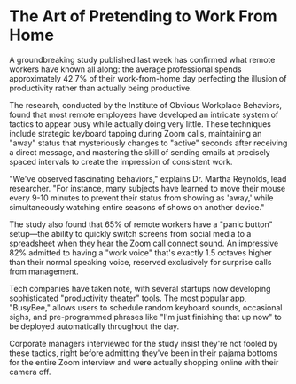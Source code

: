 # The Art of Pretending to Work From Home

A groundbreaking study published last week has confirmed what remote workers have known all along: the average professional spends approximately 42.7% of their work-from-home day perfecting the illusion of productivity rather than actually being productive.

The research, conducted by the Institute of Obvious Workplace Behaviors, found that most remote employees have developed an intricate system of tactics to appear busy while actually doing very little. These techniques include strategic keyboard tapping during Zoom calls, maintaining an "away" status that mysteriously changes to "active" seconds after receiving a direct message, and mastering the skill of sending emails at precisely spaced intervals to create the impression of consistent work.

"We've observed fascinating behaviors," explains Dr. Martha Reynolds, lead researcher. "For instance, many subjects have learned to move their mouse every 9-10 minutes to prevent their status from showing as 'away,' while simultaneously watching entire seasons of shows on another device."

The study also found that 65% of remote workers have a "panic button" setup—the ability to quickly switch screens from social media to a spreadsheet when they hear the Zoom call connect sound. An impressive 82% admitted to having a "work voice" that's exactly 1.5 octaves higher than their normal speaking voice, reserved exclusively for surprise calls from management.

Tech companies have taken note, with several startups now developing sophisticated "productivity theater" tools. The most popular app, "BusyBee," allows users to schedule random keyboard sounds, occasional sighs, and pre-programmed phrases like "I'm just finishing that up now" to be deployed automatically throughout the day.

Corporate managers interviewed for the study insist they're not fooled by these tactics, right before admitting they've been in their pajama bottoms for the entire Zoom interview and were actually shopping online with their camera off. 